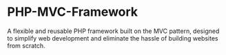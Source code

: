 # PHP-MVC-Framework
A flexible and reusable PHP framework built on the MVC pattern, designed to simplify web development and eliminate the hassle of building websites from scratch. 
